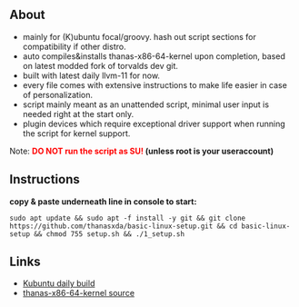 ## About

- mainly for (K)ubuntu focal/groovy. hash out script sections for compatibility if other distro.
- auto compiles&installs thanas-x86-64-kernel upon completion, based on latest modded fork of torvalds dev git.
- built with latest daily llvm-11 for now.
- every file comes with extensive instructions to make life easier in case of personalization.
- script mainly meant as an unattended script, minimal user input is needed right at the start only.
- plugin devices which require exceptional driver support when running the script for kernel support.

Note: **<font color='red'>DO NOT run the script as SU!</font> (unless root is your useraccount)**

## Instructions

**copy & paste underneath line in console to start:**

```
sudo apt update && sudo apt -f install -y git && git clone https://github.com/thanasxda/basic-linux-setup.git && cd basic-linux-setup && chmod 755 setup.sh && ./1_setup.sh
```

## Links
- [Kubuntu daily build](http://cdimage.ubuntu.com/kubuntu/daily-live/current/)
- [thanas-x86-64-kernel source](https://github.com/thanasxda/thanas-x86-64-kernel.git)
